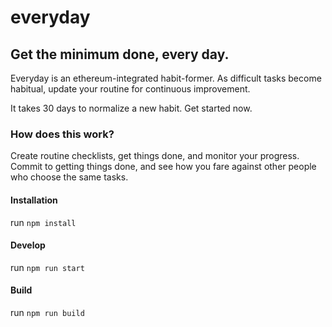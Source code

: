 # everyday

## Get the minimum done, every day.

Everyday is an ethereum-integrated habit-former. As difficult tasks become habitual, update your routine for continuous improvement.

It takes 30 days to normalize a new habit. Get started now.

### How does this work?

Create routine checklists, get things done, and monitor your progress. Commit to getting things done, and see how you fare against other people who choose the same tasks.

#### Installation
run `npm install`

#### Develop
run `npm run start`

#### Build
run `npm run build`

